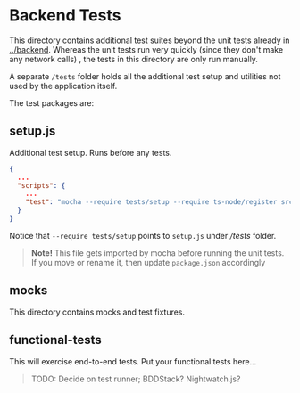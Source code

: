 # Backend Tests

This directory contains additional test suites beyond the unit tests already in [../backend](../backend). Whereas the unit tests run very quickly (since they don't make any network calls) , the tests in this directory are only run manually.

A separate `/tests` folder holds all the additional test setup and utilities not used by the application itself.

The test packages are:

## setup.js

Additional test setup. Runs before any tests.

```json
{
  ...
  "scripts": {
    ...
    "test": "mocha --require tests/setup --require ts-node/register src/**/*.spec.ts"
  }
}
```

Notice that `--require tests/setup` points to `setup.js` under _/tests_ folder.

> **Note!**  This file gets imported by mocha before running the unit tests. If you move or rename it, then update `package.json` accordingly

## mocks

This directory contains mocks and test fixtures.

## functional-tests

This will exercise end-to-end tests. Put your functional tests here...

> TODO: Decide on test runner; BDDStack? Nightwatch.js?


